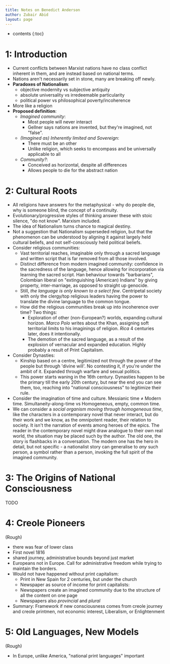 ```yaml
---
title: Notes on Benedict Anderson
author: Zubair Abid
layout: page
---
```


- contents
{:toc}

# 1: Introduction

- Current conflicts between Marxist nations have no class conflict inherent in
  them, and are instead based on national terms.
- Nations aren't necessarily set in stone, many are breaking off newly.
- **Paradoxes of Nationalism**:
    - objective modernity vs subjective antiquity
    - absolute universality vs irredeemable particularity
    - political power vs philosophical poverty/incoherence
- More like a religion
- **Proposed definition**:
    - *Imagined community*:
        - Most people will never interact
        - Gellner says nations are invented, but they're imagined, not "false".
    - *(Imagined as) Inherently limited and Sovereign*:
        - There must be an other
        - Unlike religion, which seeks to encompass and be universally
          applicable to all
    - *Community?*:
        - Conceived as horizontal, despite all differences
        - Allows people to die for the abstract nation

# 2: Cultural Roots

- All religions have answers for the metaphysical - why do people die, why is
  someone blind, the concept of a continuity.
- Evolutionary/progressive styles of thinking answer these with stoic silence,
  "do not know". Marxism included.
- The idea of Nationalism turns chance to magical destiny.
- Not a suggestion that Nationalism superseded religion, but that the phenomenon
  can be understood by aligning it against largely held cultural beliefs, and
  not self-consciously held political beliefs.
- Consider religious communities:
    - Vast territorial reaches, imaginable only through a sacred language and
      written script that is far removed from all those involved.
    - Distinct difference from modern imagined community: confidence in the
      sacredness of the language, hence allowing for incorporation via learning
      the sacred script. Han behaviour towards "barbarians", Colombian liberal
      on "extinguishing (American) Indians" by giving property, inter-marriage,
      as opposed to straight up genocide.
    - Still, *the language is only known to a select few*. Centripetal society
      with only the clergy/top religious leaders having the power to translate
      the divine language to the common tongue.
    - How did the religious communities break up into incoherence over time? Two
      things:
        - Exploration of other (non-European?) worlds, expanding cultural
          horizon. *Marco Polo* writes about the Khan, assigning soft
          territorial limits to his imaginings of religion. *Rica* 4 centuries
          later, does it intentionally. 
        - The demotion of the sacred language, as a result of the explosion of
          vernacular and expanded education. Highly probably a result of Print
          Capitalism.
- Consider Dynasties:
    - Kinship based on a centre, legitimized not through the power of the people
      but through 'divine will'. No contesting it, if you're under the ambit of
      it. Expanded through warfare and sexual politics.
    - This power starts waning in the 16th century. Dynasties happen to be the
      primary till the early 20th century, but near the end you can see them,
      too, reaching into "national consciousness" to legitimize their rule.
- Consider the imagination of time and culture. Messianic time ≠ Modern time.
  Simultaneity-along-time vs Homogeneous, empty, common time.
- We can consider a *social organism moving through homogeneous time*, like the
  characters in a contemporary novel that never interact, but do their work and
  we know, as the omnipotent reader, their relation to society. It isn't the
  narration of events among heroes of the epics. The reader in the contemporary
  novel might draw analogue to their own real world, the situation may be placed
  such by the author. The old one, the story is flashbacks in a conversation.
  The modern one has the hero in detail, but not specific - a nationalist story
  can generalise to *any* such person, a symbol rather than a person, invoking
  the full spirit of the imagined community.

# 3: The Origins of National Consciousness

TODO

# 4: Creole Pioneers

(Rough)

- there was fear of lower class
- First novel 1816
- shared journey, administrative bounds beyond just market
- Europeans not in Europe. Call for administrative freedom while trying to
  maintain the borders.
- Would not have happened without print capitalism:
    - Print in New Spain for 2 centuries, but under the church
    - Newspaper as source of income for print capitalists:
    - Newspapers create an imagined community due to the structure of all the 
      content on one page
    - Newspapers also *provincial* and *plural*
- Summary: Framework if new consciousness comes from creole journey and creole
  printmen, not economic interest, Liberalism, or Enlightenment

# 5: Old Languages, New Models

(Rough)

- In Europe, unlike America, "national print languages" important
      
